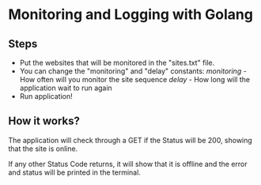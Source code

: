 # Monitoring and Logging with Golang

## Steps
* Put the websites that will be monitored in the "sites.txt" file.
* You can change the "monitoring" and "delay" constants:
    *monitoring* - How often will you monitor the site sequence
    *delay* - How long will the application wait to run again
* Run application!

## How it works?
The application will check through a GET if the Status will be 200, showing that the site is online.

If any other Status Code returns, it will show that it is offline and the error and status will be printed in the terminal.